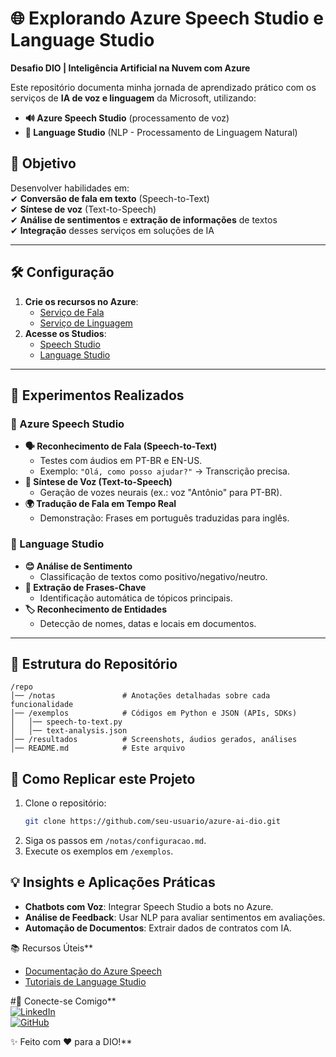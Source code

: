 # **🌐 Explorando Azure Speech Studio e Language Studio**  

**Desafio DIO | Inteligência Artificial na Nuvem com Azure**  

Este repositório documenta minha jornada de aprendizado prático com os serviços de **IA de voz e linguagem** da Microsoft, utilizando:  
- **🔊 Azure Speech Studio** (processamento de voz)  
- **📜 Language Studio** (NLP - Processamento de Linguagem Natural)  

## **🎯 Objetivo**  
Desenvolver habilidades em:  
✔ **Conversão de fala em texto** (Speech-to-Text)  
✔ **Síntese de voz** (Text-to-Speech)  
✔ **Análise de sentimentos** e **extração de informações** de textos  
✔ **Integração** desses serviços em soluções de IA  

---

## **🛠 Configuração**  
1. **Crie os recursos no Azure**:  
   - [Serviço de Fala](https://portal.azure.com/#create/Microsoft.CognitiveServicesSpeechServices)  
   - [Serviço de Linguagem](https://portal.azure.com/#create/Microsoft.CognitiveServicesTextAnalytics)  
2. **Acesse os Studios**:  
   - [Speech Studio](https://speech.microsoft.com)  
   - [Language Studio](https://language.cognitive.azure.com)  

---

## **📌 Experimentos Realizados**  

### **🔹 Azure Speech Studio**  
- **🗣️ Reconhecimento de Fala (Speech-to-Text)**  
  - Testes com áudios em PT-BR e EN-US.  
  - Exemplo: `"Olá, como posso ajudar?"` → Transcrição precisa.  
- **📢 Síntese de Voz (Text-to-Speech)**  
  - Geração de vozes neurais (ex.: voz "Antônio" para PT-BR).  
- **🌍 Tradução de Fala em Tempo Real**  
  - Demonstração: Frases em português traduzidas para inglês.  

### **🔹 Language Studio**  
- **😊 Análise de Sentimento**  
  - Classificação de textos como positivo/negativo/neutro.  
- **🔑 Extração de Frases-Chave**  
  - Identificação automática de tópicos principais.  
- **🏷️ Reconhecimento de Entidades**  
  - Detecção de nomes, datas e locais em documentos.  

---

## **📂 Estrutura do Repositório**  
```
/repo  
│── /notas               # Anotações detalhadas sobre cada funcionalidade  
│── /exemplos            # Códigos em Python e JSON (APIs, SDKs)  
│   │── speech-to-text.py  
│   │── text-analysis.json  
│── /resultados          # Screenshots, áudios gerados, análises  
│── README.md            # Este arquivo  
```


## **🚀 Como Replicar este Projeto**  
1. Clone o repositório:  
   ```bash  
   git clone https://github.com/seu-usuario/azure-ai-dio.git  
   ```  
2. Siga os passos em `/notas/configuracao.md`.  
3. Execute os exemplos em `/exemplos`.  


## **💡 Insights e Aplicações Práticas**  
- **Chatbots com Voz**: Integrar Speech Studio a bots no Azure.  
- **Análise de Feedback**: Usar NLP para avaliar sentimentos em avaliações.  
- **Automação de Documentos**: Extrair dados de contratos com IA.  


📚 Recursos Úteis**  
- [Documentação do Azure Speech](https://docs.microsoft.com/azure/cognitive-services/speech-service/)  
- [Tutoriais de Language Studio](https://docs.microsoft.com/azure/cognitive-services/language-service/)  


#🔗 Conecte-se Comigo**  
[![LinkedIn](https://img.shields.io/badge/LinkedIn-0077B5?style=for-the-badge&logo=linkedin&logoColor=white)](https://www.linkedin.com/in/seu-perfil/)  
[![GitHub](https://img.shields.io/badge/GitHub-100000?style=for-the-badge&logo=github&logoColor=white)](https://github.com/seu-usuario)  

✨ Feito com ❤️ para a DIO!**
